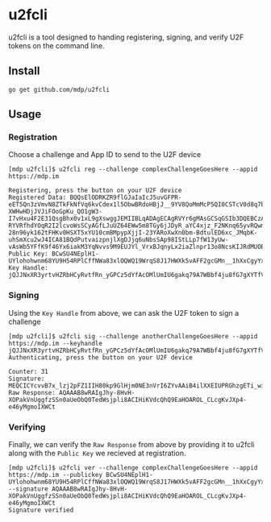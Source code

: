 # u2fcli

u2fcli is a tool designed to handing registering, signing, and verify U2F tokens on the command line.

## Install

`go get github.com/mdp/u2fcli`

## Usage


### Registration

Choose a challenge and App ID to send to the U2F device

```
[mdp u2fcli]$ u2fcli reg --challenge complexChallengeGoesHere --appid https://mdp.im

Registering, press the button on your U2F device
Registered Data: BQQsElODRKZR9flGJaIaIcJ5uvGFPR-eET5Qn3zVmvN8ZTkFkNfVq6kvCdex1l5ObwBRdoHBjJ__9YV8QoMmMcP5QI0CSTcV0d8q7bx2UWxwskb7X0Z_8hjws-XWHwHDjJVJiFOoGpKu_QO1gW3-I7vHxu4F2E31QsgBhx0v1xL9gXswggJEMIIBLqADAgECAgRVYr6gMAsGCSqGSIb3DQEBCzAuMSwwKgYDVQQDEyNZdWJpY28gVTJGIFJvb3QgQ0EgU2VyaWFsIDQ1NzIwMDYzMTAgFw0xNDA4MDEwMDAwMDBaGA8yMDUwMDkwNDAwMDAwMFowKjEoMCYGA1UEAwwfWXViaWNvIFUyRiBFRSBTZXJpYWwgMTQzMjUzNDY4ODBZMBMGByqGSM49AgEGCCqGSM49AwEHA0IABEszH3c9gUS5mVy-RYVRfhdYOqR2I2lcvoWsSCyAGfLJuUZ64EWw5m8TGy6jJDyR_aYC4xjz_F2NKnq65yvRQwmjOzA5MCIGCSsGAQQBgsQKAgQVMS4zLjYuMS40LjEuNDE0ODIuMS41MBMGCysGAQQBguUcAgEBBAQDAgUgMAsGCSqGSIb3DQEBCwOCAQEArBbZs262s6m3bXWUs09Z9Pc-28n96yk162tFHKv0HSXT5xYU10cmBMpypXjjI-23YARoXwXn0bm-BdtulED6xc_JMqbK-uhSmXcu2wJ4ICA81BQdPutvaizpnjlXgDJjq6uNbsSAp98IStLLp7fW13yUw-vAsWb5YFfK9f46Yx6iakM3YqNvvs9M9EUJYl_VrxBJqnyLx2iaZlnpr13o8NcsKIJRdMUOBqt_ageQg3ttsyq_3LyoNcu7CQ7x8NmeCGm_6eVnZMQjDmwFdymwEN4OxfnM5MkcKCYhjqgIGruWkVHsFnJa8qjZXneVvKoiepuUQyDEJ2GcqvhU2YKY1zBEAiBhRCTflfJIhFb3k_Rkm3oT6uHcWKWuJUS1IJmCLYNvCAIgZ95Ojyj1cVSenQGcQUuOicnaClx7x_z_WhCeUwHARwU
Public Key: BCwSU4NEplH1-UYlohohwnm68YU9H54RPlCffNWa83xlOQWQ19WrqS8J17HWXk5vAFF2gcGMn__1hXxCgyYxw_k
Key Handle: jQJJNxXR3yrtvHZRbHCyRvtfRn_yGPCz5dYfAcOMlUmIU6gakq79A7WBbf4ju8fG7gXYTfVCyAGHHS_XEv2Bew
```

### Signing

Using the `Key Handle` from above, we can ask the U2F token to sign a challenge

```
[mdp u2fcli]$ u2fcli sig --challenge anotherChallengeGoesHere --appid https://mdp.im --keyhandle jQJJNxXR3yrtvHZRbHCyRvtfRn_yGPCz5dYfAcOMlUmIU6gakq79A7WBbf4ju8fG7gXYTfVCyAGHHS_XEv2Bew
Authenticating, press the button on your U2F device

Counter: 31
Signature: MEQCICYcvvB7x_lzj2pFZ1IIH80kp9GlHjm0NE3nVrI6ZYvAAiB4ilXXEIUPRGhzgETi_wi3ICryV6ePnuOsjIJqCF1grQ
Raw Response: AQAAAB8wRAIgJhy-8HvH-XOPakVnUggfzSSn0aUeObQ0TedWsjpli8ACIHiKVdcQhQ9EaHOAROL_CLcgKvJXp4-e46yMgmoIXWCt
```

### Verifying

Finally, we can verify the `Raw Response` from above by providing it to u2fcli along with the `Public Key` we recieved at registration.

```
[mdp u2fcli]$ u2fcli ver --challenge complexChallengeGoesHere --appid https://mdp.im --publickey BCwSU4NEplH1-UYlohohwnm68YU9H54RPlCffNWa83xlOQWQ19WrqS8J17HWXk5vAFF2gcGMn__1hXxCgyYxw_k --signature AQAAAB8wRAIgJhy-8HvH-XOPakVnUggfzSSn0aUeObQ0TedWsjpli8ACIHiKVdcQhQ9EaHOAROL_CLcgKvJXp4-e46yMgmoIXWCt
Signature verified
```
